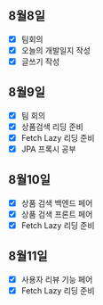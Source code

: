 ## 8월8일

- [x] 팀회의
- [x] 오늘의 개발일지 작성
- [x] 글쓰기 작성

## 8월9일

- [x] 팀 회의
- [x] 상품검색 리딩 준비
- [x] Fetch Lazy 리딩 준비
- [x] JPA 프록시 공부

## 8월10일
- [x] 상품 검색 백엔드 페어
- [x] 상품 검색 프론트 페어
- [x] Fetch Lazy 리딩 준비

## 8월11일
- [x] 사용자 리뷰 기능 페어
- [x] Fetch Lazy 리딩 준비
